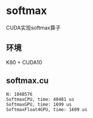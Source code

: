 # softmax

CUDA实现softmax算子

## 环境

K80 + CUDA10

## softmax.cu

```
N: 1048576
SoftmaxCPU, time: 40481 us
SoftmaxGPU, time: 1699 us
SoftmaxFloat4GPU, time: 1609 us
```
